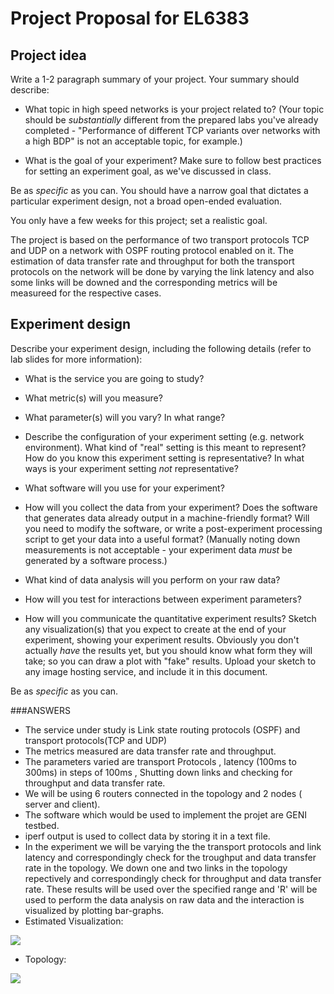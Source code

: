 Project Proposal for EL6383
===========================


## Project idea

Write a 1-2 paragraph summary of your project. Your summary should describe:

* What topic in high speed networks is your project related to? (Your topic should be *substantially* different from the prepared labs you've already completed - "Performance of different TCP variants over networks with a high BDP" is not an acceptable topic, for example.)

* What is the goal of your experiment? Make sure to follow best practices
for setting an experiment goal, as we've discussed in class.

Be as *specific* as you can. You should have a narrow goal that dictates
a particular experiment design, not a broad open-ended evaluation.

You only have a few weeks for this project; set a realistic goal.

The project is based on the performance of two transport protocols TCP and UDP on a network with OSPF routing protocol enabled on it. The estimation of data transfer rate and throughput for both the transport protocols on the network will be done by varying the link latency and also some links will be downed and the corresponding metrics will be measureed for the respective cases.


## Experiment design

Describe your experiment design, including the following details (refer to lab slides for more information):

* What is the service you are going to study?

* What metric(s) will you measure?

* What parameter(s) will you vary? In what range?

* Describe the configuration of your experiment setting (e.g. network environment).
What kind of "real" setting is this meant to represent? How do you know this experiment setting is representative? In what ways is your experiment setting *not* representative?

* What software will you use for your experiment?

* How will you collect the data from your experiment? Does the software that generates data already output in a machine-friendly format? Will you need to modify the software, or write a post-experiment processing script to get your data into a useful format? (Manually noting down measurements is not acceptable - your experiment data *must* be generated by a software process.)

* What kind of data analysis will you perform on your raw data?

* How will you test for interactions between experiment parameters?

* How will you communicate the quantitative experiment results? Sketch any visualization(s) that you expect to create at the end of your experiment, showing your experiment results. Obviously you don't actually *have* the results yet, but you should know what form they will take; so you can draw a plot with "fake" results. Upload your sketch to any image hosting service, and include it in this document.

Be as *specific* as you can.

###ANSWERS

 * The service under study is Link state routing protocols (OSPF) and transport protocols(TCP and UDP)
 * The metrics measured are data transfer rate and throughput. 
 * The parameters varied are transport Protocols , latency (100ms to 300ms) in steps of 100ms , Shutting down links and checking for throughput and data transfer rate. 
 * We will be using 6 routers connected in the topology and 2 nodes ( server and client).
 * The software which would be used to implement the projet are GENI testbed. 
 * iperf output is used to collect data by storing it in a text file. 
 * In the experiment we will be varying the the transport protocols and link latency and correspondingly check for the troughput and data transfer rate in the topology. We  down one and two links in the topology repectively and correspondingly check for throughput and data transfer rate. These results will be used over the specified range and 'R' will be used to perform the data analysis on raw data and the interaction is visualized by plotting bar-graphs. 
 * Estimated Visualization:
 
![](http://s27.postimg.org/v085m1vwz/expected_visualization.png)

 * Topology: 

![](http://s21.postimg.org/6gxu9y3nb/Topology.jpg)


